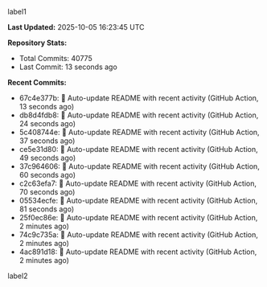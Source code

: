 
label1 
<!-- ACTIVITY_START -->
**Last Updated:** 2025-10-05 16:23:45 UTC

**Repository Stats:**
- Total Commits: 40775
- Last Commit: 13 seconds ago

**Recent Commits:**
- 67c4e377b: 🤖 Auto-update README with recent activity (GitHub Action, 13 seconds ago)
- db8d4fdb8: 🤖 Auto-update README with recent activity (GitHub Action, 24 seconds ago)
- 5c408744e: 🤖 Auto-update README with recent activity (GitHub Action, 37 seconds ago)
- ce5e31d80: 🤖 Auto-update README with recent activity (GitHub Action, 49 seconds ago)
- 37c964606: 🤖 Auto-update README with recent activity (GitHub Action, 60 seconds ago)
- c2c63efa7: 🤖 Auto-update README with recent activity (GitHub Action, 70 seconds ago)
- 05534ecfe: 🤖 Auto-update README with recent activity (GitHub Action, 81 seconds ago)
- 25f0ec86e: 🤖 Auto-update README with recent activity (GitHub Action, 2 minutes ago)
- 74c9c735a: 🤖 Auto-update README with recent activity (GitHub Action, 2 minutes ago)
- 4ac891d18: 🤖 Auto-update README with recent activity (GitHub Action, 2 minutes ago)
<!-- ACTIVITY_END -->

label2

